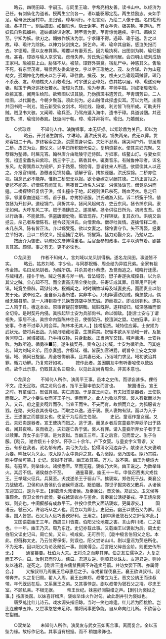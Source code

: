 <!-- { "loadSidebar": true } -->
　　略云。四明田璋、字嗣玉。与同里王瑜、字希亮相友善。读书山中。以经济为己任。有剑仙化为道者。授两生宝剑各一。语以能驱邪定乱。两生益励志。亲如手足。瑜母张氏居村中。思归省。璋与同行。不忍言别。乃绘二人像于图。名曰松筠操。各携其一。别后披图。如相见也。隐士谢宇。有女苹靑。极美艳。宇游杭。有妖狐自称狐媚神。遣妹媚娘诣谢家。聘苹靑为妻。苹靑惊忧遘疾。宇归。媚娘又至。宇知为妖。欲刃之。媚娘作妖法为祟。宇求禳不得。遇璋、瑜于道。吿之以故。璋、瑜许为除妖。以神力伏剑擒之。妖乞命。璋、瑜命其自新。感泣矢报而去。宇德璋。愿以女奉箕箒。璋覆以有妻芳氏。因为瑜执柯。出图剑为聘。瑜归报母。甚喜。璋欲与瑜入京求官。虑母失养。芳氏劝迎瑜母同居。会四明山贼刘成劫王家村。瑜被获上山。胁降不从。被禁。璋野外哭奠。宿乱尸中。神感其义。吿瑜不死。有东里茂者。嘱侯百友委禽谢女。宇以字王瑜绝之。茂、友合谋。诈为山寇劫女。孤媚神化为樵夫以吿于璋。璋往救。擒茂、友。樵夫又吿瑜现羁贼营。璋乃不杀茂、友。命随樵夫入山救瑜归。时宇送女至璋处。依其姑以居。璋、瑜遂别母妻。献策于两浙巡抚杜若水。授璋为先锋。瑜为参谋。率师平贼。刘成衔璋救瑜。欲掠其家。闻两生绘形。欲索图以识其貌。乃伪撰璋书遗芳氏。苹靑谓芳曰。二人绘图。以代面也。今朝夕聚首。须此何为。必山贼借此探虚实耳。芳以为然。出图幷回书附一利刃。诡云新受仙女剑术。埓红线、隐娘。利刃皆飞符所成。可助夫歼贼。贼见书大骇。又闻璋、瑜兵至。乃驾舟遁入海中。遗书于璋。具道诚悃。幷还图书。璋、瑜班师奏凯。抚臣闻于朝。璋、瑜并拜将军。瑜归。乃婚谢女。 

　　○紫珍鼎 
　　不知何人作。演魏锦事。本无证据。以紫珍鼎为关目。即以为名。 
　　略云。开封诸生魏锦，字琳琼。妻洪氏贤淑。锦失两亲。贫无以葬。贷邓客银二十两。岁终客索之急。洪愿鬻身以偿。夫妇不忍离。痛哭闻户外。邻居周二桥。皮匠为业。颇仗义。以平日所积银代偿之。复稍资薪水。使其夫妇完聚。又荐锦为塾师。时届元宵。翰林唐介由毗陵守迁侍御。方抵家。结鳌山灯。与妻女庆贺。祖遗宝鼎名曰紫珍。镌三字于上。爇香其中。辄奏音乐。有贼鲁仲珍者。诨名东风。劫得寳鼎以为铜炉。弃于路旁。锦拾得。意谓往来人所遗。欲留俟其人以还之。介报官缉贼。游徼者见锦持鼎。锁解于官。拷掠诬服。洪氏探锦。二桥亦往视。锦念己必不能存。惟衔二桥恩无以报。欲令妻嫁之以酬其德。二桥正言拒之。妻悲不能答。奸僧陈有闻其言。黑夜冒二桥名入洪室。洪惊骇诟詈。僧竟杀洪而遁。二桥探锦归复信于洪。僧出撞仆于地。起视则洪已杀死。践血污衣。急走归家。邻里察血迹疑二桥。首于县。亦拷掠诬服。洪氏魂游入狱。诉二桥寃于锦。値包拯为开封尹。道经锦门。风折其伞。拯问风起何方。吏云东风。拯令捕东风。隶无如何。大呼东风二字。贼于酒肆应之。遂擒解。拯令供往日所为。初尙支吾。诘以行劫事。不能抵饰。供盗唐御史物。赃皆现存。乃释锦狱。复其衣巾。洪魂又诣拯云。杀己者系僧陈有。拯令妓充洪氏。向僧索命。僧尽吐眞情。遂擒僧释二桥。未几东风。陈有皆正法。介以锦受寃。欲以女妻之。锦怜妻守节。矢不再娶。拯奏立节妇坊。且以二桥仗义。授巡捕厅之职。锦擢第。拯力劝娶介女。乃勉从之。 
　　按唐介为御史。以疏论文彦博得重名。后官至参知政事。生平以淸节着。剧甚言其富。颇谬。事之有无。更不必论也。 

　　○龙凤图 
　　作者不知何人。言刘域以龙凤钏得祸。遂名龙凤图。事迹皆不实。 
　　略云。姑苏刘域、字少仙。与同郡祝循、周全结为异姓兄弟。全家有祖传金饰。名曰龙凤钏者。为贼所窃。幷杀其老仆蔡懋。及觉而追之。域晓行还愿。与贼相遇。撞仆于地。贼之包裹与斧一柄。皆坠域旁。懋子寿遂执域控县。以为杀其父之贼。全心知不可。而全妻高氏阻全使勿救。任寿证成其罪。县宰用严刑拷讯。域竟坐重辟。羁狱待决。祝循闻之。时时赒恤域母及域妻姜氏。而面责全以陷友于死。欲拳殴之。全自诉为妻所钳。实非本心。乃相挈遍访窃贼。倏忽数月。偶经无锡县前。见一人持钏卖于兑换首饰店中范志诚。迫而视之。即龙凤钏也。遂执二人鸣于县。檄送本处。原审官提前案硏鞫。贼赃旣得。遂释域归。域深感循而恨全切骨。是时契丹内侵。眞宗起毕士安为兵部尙书。命以御敌。【剧言士安与丁谓相失。家居不出。眞宗命内监陈林往召。使御契丹。按澶渊之盟。功由寇凖。非士安事。作者不过牵入附会耳。陈林本无其人。】挂榜招贤。域特往应募。士安擢为武状元。使将兵出战。为契丹暗藏地雷。生擒羁禁。祝循本欲从军助域一臂。及抵黄河界口。闻域被擒。乃手持双锤。只身赴敌。正当两军交锋。喊声鼎沸。士安兵败。为敌所追。循勇往■前。遂生擒契丹。责令送出刘域。士安为循所救。问其姓名。知为刘域义弟。回京奏捷。幷叙域、循。皆获加官进爵。朝旨令士安之女嫁循。域、循同日旋里。周全极悔前事。且其妻已死。乃诣域门求见。域初欲治其罪。循力劝解。乃复欢好如初。 
　　按作此者。盖因朋友中有听妻唆使以致凶终。故作此示意。仍取其友名曰周全。以见此友尙肯周全。非其本意也。 

　　○龙凤合 
　　不知何人所作。演周平王事。虽本之史传。而谬妄甚多。俚俗不文。绝无足取。谓之龙凤合者。指平王娶申伯女而言也。 
　　按国语云。宣王之时。有童谣曰。檿弧箕服。实亡周国。于是宣王闻之。有夫妇鬻是器者。王使执而戮之。府之小妾生女而非王子也。惧而弃之。此人也收以奔褒。褒人有狱而以为入。又云。府之童妾旣筓而孕。当宣王而生。不夫而育。故惧而弃之。为弧服者方戮。在路。夫妇哀其夜号也。而取之以逸。逃于褒。褒人褒姁有狱。而以为入于王。王遂置之而嬖是女也。使至于为后而生伯服。 
　　史记。童谣作童女谣。又云。夫妇卖是器者。宣王使执而戮之。逃于道。而见乡者后宫童妾所弃妖子出于路者。闻其夜啼。哀而收之。夫妇遂亡犇于褒。褒人有罪。请入童妾所弃女子者于王以赎罪。弃女子出于褒。是为褒姒。当幽王三年。王之后宫。见而爱之。生子伯服。【剧云。谢宫娥五十余岁。怀孕二十余年。产下女婴。与童妾字义背谬。又云。有都在我者。讹名郁有成。卖弓矢为业。拾得淸水河边弃子。献谏议大夫褒晌为妾。晌抚以为义女。取太姒为女中尧舜之意。名为褒姒。褒乃国名。姒乃其姓。剧中穿凿可笑。】史记。褒姒不好笑。幽王欲其笑。万方。故不笑。幽王为熢燧大鼓。有寇至。则举烽火。诸侯悉至。至而无寇。褒姒乃大笑。幽王说之。为数举烽火。其后不信。诸侯益亦不至。 
　　通鉴纂要。幽王十一年。申侯召西夷犬戎伐王。王举燧火征兵。兵莫至。犬戎遂杀王于骊山下。掳褒姒。郑伯死于战。秦襄公力战破戎。卫侯和从晋侯仇合诸侯师逐戎。黜伯服。郑世子掘突收父散兵。从诸侯东迎宜臼。是为平王。【剧载烽火戏诸侯。及秦襄公。晋文侯。郑武公。卫文侯等事颇合。悮卫文侯作武侯。姜戎掳褒姒亦与鉴合。言秦襄公活捉姜戎。平王烧杀褒姒。则妄也。中间叙郁有成救平玉。往投申侯后又面诘褒姒。更属谬妄。】 
　　国语云。虢石父。谗谄巧从之人也。而立以为卿士。史记云。幽王以虢石父为卿。用事。国人皆怨。石父为人佞巧善谀好利。王用之。【剧中痛诋虢石父之奸佞本此。】 
　　又国语载幽王三年。西周三川皆震。伯阳父论地震之害。言山奔川竭。亡之征也。十一年。幽王乃灭。周乃东迁。史记亦载此事。又载幽王以褒姒为后。周太史伯阳父读史记曰。周亡矣。又曰。祸成矣。无可奈何。【剧中极言伯阳父之忠。本此。但旣称太史。乃云位寄保衡。则误也。阳父尝论山川。剧以童谣为荧惑所化。不为无本。因以阳父为论及檿弧一事。则属傅会。后言阳父碎首金阶。则更史传所无。】 
　　通鉴纂要。杜伯为大夫。王将杀之而非其罪。伯之友左儒争之。九复之而王不许。曰。汝别君而异友。儒曰。君道友逆。则顺君以诛友。友道君逆。则帅友以违君。遂死之。【剧言王遣左儒禁民间不许造卖弓箭。幷访女婴下落。亦属傅会。】 
　　又按叔带乃周襄王后母惠后之子。与戎翟谋伐襄王。襄王欲诛叔带。叔带奔齐。久之复归周。翟人入周。襄王出奔郑。叔带立为王。晋文公纳王而诛叔带。年代旣远在后。又系襄王之弟。又其事悖逆。剧以叔带为虢石父之壻。尽忠王室。不顾私亲。不根无据。 
　　帝王世纪。妹喜好闻裂缯之声。【剧引为褒姒之事。】按唐类函。以妹喜好缯声。褒姒举烽火作对句。故此剧并引为褒姒也。 
　　唐罗虬比红儿诗云。戏水源头指旧踪。当时一笑也难逢。红儿若为回桃脸。岂比连催举五烽。又世事悠悠未足称。懒将闲事更争能。自从命向红儿断。不欲留心在裂缯。 

　　○双龙坠 
　　未知何人所作。演吴友与武女玉如离合事。离而复合。全以玉坠为缘。故标作记名。其事当有根据。而不 稍加缘饰也。 
